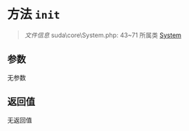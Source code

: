 # 方法 `init`

> *文件信息* suda\core\System.php: 43~71
> 所属类 [System](../System.md)




## 参数


无参数


## 返回值

无返回值
